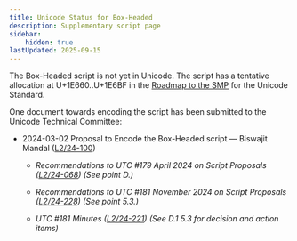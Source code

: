 ```yaml
---
title: Unicode Status for Box-Headed
description: Supplementary script page
sidebar:
    hidden: true
lastUpdated: 2025-09-15
---
```


The Box-Headed script is not yet in Unicode. The script has a tentative allocation at U+1E660..U+1E6BF in the [Roadmap to the SMP](http://www.unicode.org/roadmaps/smp/) for the Unicode Standard.

[comment]: # (end of intro)

[comment]: # (start of blocks)



[comment]: # (end of blocks)

[comment]: # (start of chars)



[comment]: # (end of chars)

[comment]: # (start of rest)

One document towards encoding the script has been submitted to the Unicode Technical Committee:

- 2024-03-02 Proposal to Encode the Box-Headed script — Biswajit Mandal ([L2/24-100](http://www.unicode.org/cgi-bin/GetMatchingDocs.pl?L2/24-100))

  - _Recommendations to UTC #179 April 2024 on Script Proposals ([L2/24-068](http://www.unicode.org/cgi-bin/GetMatchingDocs.pl?L2/24-068)) (See point D.)_

  - _Recommendations to UTC #181 November 2024 on Script Proposals ([L2/24-228](http://www.unicode.org/cgi-bin/GetMatchingDocs.pl?L2/24-228)) (See point 5.3.)_

  - _UTC #181 Minutes ([L2/24-221](https://www.unicode.org/L2/L2024/24221.htm)) (See D.1 5.3 for decision and action items)_
